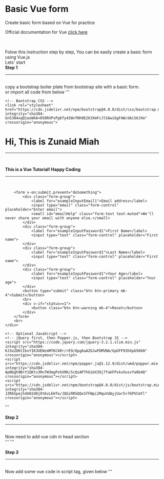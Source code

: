 # Basic Vue form
Create basic form based on Vue for practice

Official documentation for Vue [click here](https://vuejs.org/guide/introduction.html)

<br>
<br>
Folow this instruction step by step, You can be easily create a basic form using Vue.js<br>
Lets' start<br>
<b>Step 1</b><hr><br>
copy a bootstrap boiler plate from bootstrap site with a basic form.<br>
or import all code from below
'''
<!doctype html>
<html lang="en">

<head>
    <!-- Required meta tags -->
    <meta charset="utf-8">
    <meta name="viewport" content="width=device-width, initial-scale=1, shrink-to-fit=no">

    <!-- Bootstrap CSS -->
    <link rel="stylesheet" href="https://cdn.jsdelivr.net/npm/bootstrap@4.0.0/dist/css/bootstrap.min.css" integrity="sha384-Gn5384xqQ1aoWXA+058RXPxPg6fy4IWvTNh0E263XmFcJlSAwiGgFAW/dAiS6JXm" crossorigin="anonymous">
</head>

<body>
    <div id="vue" class="container mt-4 vue">
        <h1>Hi, This is Zunaid Miah</h1>
        <hr><br>
        <p><b> This is a Vue Tutorial! Happy Coding</b></p>
        <hr><br>

        <form v-on:submit.prevent="doSomething">
            <div class="form-group">
                <label for="exampleInputEmail1">Email address</label>
                <input type="email" class="form-control" placeholder="Enter email">
                <small id="emailHelp" class="form-text text-muted">We'll never share your email with anyone else.</small>
            </div>
            <div class="form-group">
                <label for="exampleInputPassword1">First Name</label>
                <input type="text" class="form-control" placeholder="First name">
            </div>
            <div class="form-group">
                <label for="exampleInputPassword1">Last Name</label>
                <input type="text" class="form-control" placeholder="First name">
            </div>
            <div class="form-group">
                <label for="exampleInputPassword1">Your Age</label>
                <input type="text" class="form-control" placeholder="Your age">
            </div>
            <button type="submit" class="btn btn-primary mb-4">Submit</button>
            <br>
            <div v-if="status==1">
                <button class="btn btn-warning mb-4">Reset</button>
            </div>
        </form>
        <br>
    </div>

    <!-- Optional JavaScript -->
    <!-- jQuery first, then Popper.js, then Bootstrap JS -->
    <script src="https://code.jquery.com/jquery-3.2.1.slim.min.js" integrity="sha384-KJ3o2DKtIkvYIK3UENzmM7KCkRr/rE9/Qpg6aAZGJwFDMVNA/GpGFF93hXpG5KkN" crossorigin="anonymous"></script>
    <script src="https://cdn.jsdelivr.net/npm/popper.js@1.12.9/dist/umd/popper.min.js" integrity="sha384-ApNbgh9B+Y1QKtv3Rn7W3mgPxhU9K/ScQsAP7hUibX39j7fakFPskvXusvfa0b4Q" crossorigin="anonymous"></script>
    <script src="https://cdn.jsdelivr.net/npm/bootstrap@4.0.0/dist/js/bootstrap.min.js" integrity="sha384-JZR6Spejh4U02d8jOt6vLEHfe/JQGiRRSQQxSfFWpi1MquVdAyjUar5+76PVCmYl" crossorigin="anonymous"></script>
</body>

</html>
'''

<br>
<br>
<b>Step 2</b><hr><br>
Now need to add vue cdn in head section <br>
'''
<script src="https://unpkg.com/vue@3/dist/vue.global.js"></script>
'''
<br>
<br>
<b>Step 3</b><hr><br>
Now add some vue code in script tag, given below
'''
<script>
        const {
            createApp
        } = Vue

        createApp({
            data() {
                return {

                    name: "Zuanid Miah",
                    status: 0,
                    formData: {
                        email: 0,
                        fname: 0,
                        lname: 0,
                        age: 0,
                    },
                    matured: '<p style="color: blueviolet;">Hurray! You`re matured now! </p>',
                    adult: '<p style="color: green;">Hey! You`re adult now! </p>',
                    child: '<p style="color: red;">Oppps! You`re not adult! </p>'
                }
            },
            methods: {
                change() {
                    setTimeout(() => {
                        this.name = "Samima Akter Tithy"
                    }, 2000);
                },
                update() {
                    // setTimeout(() => {
                    this.name = "Zunaid Miah"
                        // },
                        // 2000);
                },
                alertMsg() {
                    alert("Hello i'm from event function!..");
                },
                doSomething() {
                    this.status = 1;
                },
                resetForm() {
                    this.status = 0;
                    this.formData.email = 0;
                    this.formData.fname = 0;
                    this.formData.lname = 0;
                    this.formData.age = 0;
                },
                dataHide() {
                    this.status = 0;
                }
            }
        }).mount("#vue")
    </script>
'''
<br>
<br>
<b>Step 4</b><hr><br>
Add those div section under the form section
'''
<div v-if="status==1">
    <p>Hey Welcome Mr.
        <strong> {{formData.fname }} {{formData.lname }}! </strong>, Your given information given below-</p>
    <p>Given Email is : {{ formData.email}}</p>
    <p>Given First Name is : {{ formData.fname}}</p>
    <p>Given Last Name is : {{ formData.lname}}</p>
    <p>Given Age is : {{ formData.age}}</p>
    <div v-if="formData.age>25" v-html="matured">
    </div>
    <div v-else-if="formData.age>=18" v-html="adult">
    </div>
    <div v-else v-html="child">
    </div>
</div>
'''
 <br>
 <br>
 <b>Step 5</b><hr><br>
Now add directives and some of vue element on html DOM <br>
Replace the form section. <b> Know about directives [click here](https://vuejs.org/api/built-in-directives.html#built-in-directives) </b>
'''
<form v-on:submit.prevent="doSomething">
    <div class="form-group">
        <label for="exampleInputEmail1">Email address</label>
        <input type="email" class="form-control" placeholder="Enter email" v-on:keydown="dataHide" v-model="formData.email">
        <small id="emailHelp" class="form-text text-muted">We'll never share your email with anyone else.</small>
    </div>
    <div class="form-group">
        <label for="exampleInputPassword1">First Name</label>
        <input type="text" class="form-control" placeholder="First name" v-on:keydown="dataHide" v-model="formData.fname">
    </div>
    <div class="form-group">
        <label for="exampleInputPassword1">Last Name</label>
        <input type="text" class="form-control" placeholder="Last name" v-on:keydown="dataHide" v-model="formData.lname">
    </div>
    <div class="form-group">
        <label for="exampleInputPassword1">Your Age</label>
        <input type="text" class="form-control" placeholder="Your age" v-on:keydown="dataHide" v-model="formData.age">
    </div>
    <button type="submit" class="btn btn-primary mb-4">Submit</button>
    <br>
    <div v-if="status==1">
        <button class="btn btn-warning mb-4" @click="resetForm">Reset</button>
    </div>
</form>
''
<br>
 <br>
 hurray!<br>
 So, you can test now by open your project in browser. <br>
 Or Browse this link<br>
 <h2>http://localhost:3000/ <?h2>
 <br><br>
 Thanks,<br>Zunaid Miah<br>
